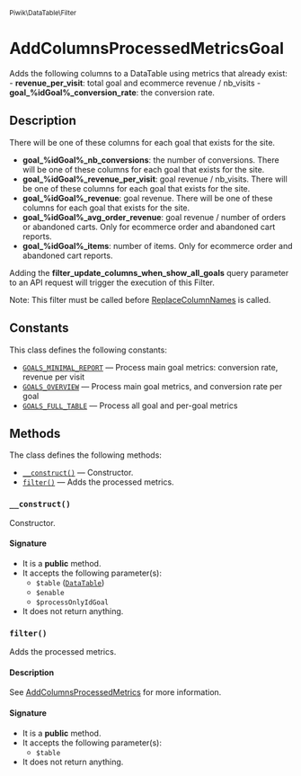 <small>Piwik\DataTable\Filter</small>

AddColumnsProcessedMetricsGoal
==============================

Adds the following columns to a DataTable using metrics that already exist:  - **revenue_per_visit**: total goal and ecommerce revenue / nb_visits - **goal_%idGoal%_conversion_rate**: the conversion rate.

Description
-----------

There will be one of
                                     these columns for each goal that exists
                                     for the site.
- **goal_%idGoal%_nb_conversions**: the number of conversions. There will be one of
                                    these columns for each goal that exists
                                    for the site.
- **goal_%idGoal%_revenue_per_visit**: goal revenue / nb_visits. There will be one of
                                       these columns for each goal that exists
                                       for the site.
- **goal_%idGoal%_revenue**: goal revenue. There will be one of
                             these columns for each goal that exists
                             for the site.
- **goal_%idGoal%_avg_order_revenue**: goal revenue / number of orders or abandoned
                                       carts. Only for ecommerce order and abandoned cart
                                       reports.
- **goal_%idGoal%_items**: number of items. Only for ecommerce order and abandoned cart
                           reports.

Adding the **filter_update_columns_when_show_all_goals** query parameter to
an API request will trigger the execution of this Filter.

Note: This filter must be called before [ReplaceColumnNames](#) is called.


Constants
---------

This class defines the following constants:

- [`GOALS_MINIMAL_REPORT`](#GOALS_MINIMAL_REPORT) &mdash; Process main goal metrics: conversion rate, revenue per visit
- [`GOALS_OVERVIEW`](#GOALS_OVERVIEW) &mdash; Process main goal metrics, and conversion rate per goal
- [`GOALS_FULL_TABLE`](#GOALS_FULL_TABLE) &mdash; Process all goal and per-goal metrics

Methods
-------

The class defines the following methods:

- [`__construct()`](#__construct) &mdash; Constructor.
- [`filter()`](#filter) &mdash; Adds the processed metrics.

### `__construct()` <a name="__construct"></a>

Constructor.

#### Signature

- It is a **public** method.
- It accepts the following parameter(s):
    - `$table` ([`DataTable`](../../../Piwik/DataTable.md))
    - `$enable`
    - `$processOnlyIdGoal`
- It does not return anything.

### `filter()` <a name="filter"></a>

Adds the processed metrics.

#### Description

See [AddColumnsProcessedMetrics](#AddColumnsProcessedMetrics) for
more information.

#### Signature

- It is a **public** method.
- It accepts the following parameter(s):
    - `$table`
- It does not return anything.

